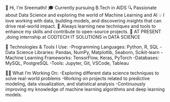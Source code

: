 👋 Hi, I'm Sreemathi! 
🎓 Currently pursuing B.Tech in AIDS 
🔍 Passionate about Data Science and exploring the world of Machine Learning and AI 
💡 I love working with data, building models, and discovering insights that can drive real-world impact.
🚀 Always learning new techniques and tools to enhance my skills and contribute to open-source projects.
💼 AT PRESENT ,doing internship at CODTECH IT SOLUTIONS in DATA SCIENCE

🧰 Technologies & Tools I Use:
-Programming Languages: Python, R, SQL 
-Data Science Libraries: Pandas, NumPy, Matplotlib, Seaborn, Scikit-learn
-Machine Learning Frameworks: TensorFlow, Keras, PyTorch 
-Databases: MySQL, PostgreSQL 
-Tools: Jupyter, Git, VSCode, Tableau

🧑‍💻 What I’m Working On: 
-Exploring different data science techniques to solve real-world problems 
-Working on projects related to predictive modeling, data visualization, and statistical analysis
-Continuously improving my knowledge of machine learning algorithms and deep learning models.

